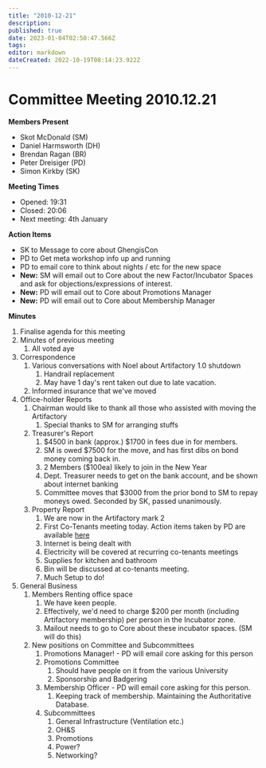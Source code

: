 ```yaml
---
title: "2010-12-21"
description: 
published: true
date: 2023-01-04T02:50:47.566Z
tags: 
editor: markdown
dateCreated: 2022-10-19T08:14:23.922Z
---
```


# Committee Meeting 2010.12.21

**Members Present**

-   Skot McDonald (SM)
-   Daniel Harmsworth (DH)
-   Brendan Ragan (BR)
-   Peter Dreisiger (PD)
-   Simon Kirkby (SK)

**Meeting Times**

-   Opened: 19:31
-   Closed: 20:06
-   Next meeting: 4th January

**Action Items**

-   SK to Message to core about GhengisCon
-   PD to Get meta workshop info up and running
-   PD to email core to think about nights / etc for the new space
-   **New:** SM will email out to Core about the new Factor/Incubator Spaces and ask for objections/expressions of interest.
-   **New:** PD will email out to Core about Promotions Manager
-   **New:** PD will email out to Core about Membership Manager

**Minutes**

1.  Finalise agenda for this meeting
2.  Minutes of previous meeting
    1.  All voted aye
3.  Correspondence
    1.  Various conversations with Noel about Artifactory 1.0 shutdown
        1.  Handrail replacement
        2.  May have 1 day's rent taken out due to late vacation.
    2.  Informed insurance that we've moved
4.  Office-holder Reports
    1.  Chairman would like to thank all those who assisted with moving the Artifactory
        1.  Special thanks to SM for arranging stuffs
    2.  Treasurer's Report
        1.  \$4500 in bank (approx.) \$1700 in fees due in for members.
        2.  SM is owed \$7500 for the move, and has first dibs on bond money coming back in.
        3.  2 Members (\$100ea) likely to join in the New Year
        4.  Dept. Treasurer needs to get on the bank account, and be shown about internet banking
        5.  Committee moves that \$3000 from the prior bond to SM to repay moneys owed. Seconded by SK, passed unanimously.
    3.  Property Report
        1.  We are now in the Artifactory mark 2
        2.  First Co-Tenants meeting today. Action items taken by PD are available [here](/committee/co-tenants_meeting_2010.12.21)
        3.  Internet is being dealt with
        4.  Electricity will be covered at recurring co-tenants meetings
        5.  Supplies for kitchen and bathroom
        6.  Bin will be discussed at co-tenants meeting.
        7.  Much Setup to do!
5.  General Business
    1.  Members Renting office space
        1.  We have keen people.
        2.  Effectively, we'd need to charge \$200 per month (including Artifactory membership) per person in the Incubator zone.
        3.  Mailout needs to go to Core about these incubator spaces. (SM will do this)
    2.  New positions on Committee and Subcommittees
        1.  Promotions Manager! - PD will email core asking for this person
        2.  Promotions Committee
            1.  Should have people on it from the various University
            2.  Sponsorship and Badgering
        3.  Membership Officer - PD will email core asking for this person.
            1.  Keeping track of membership. Maintaining the Authoritative Database.
        4.  Subcommittees
            1.  General Infrastructure (Ventilation etc.)
            2.  OH&S
            3.  Promotions
            4.  Power?
            5.  Networking?

